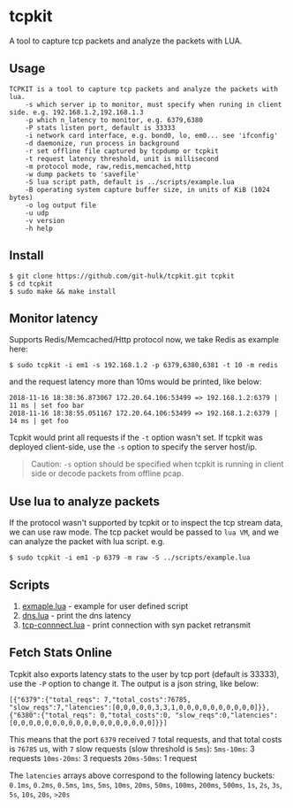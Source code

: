 # tcpkit

A tool to capture tcp packets and analyze the packets with LUA. 

## Usage

```
TCPKIT is a tool to capture tcp packets and analyze the packets with lua.
	-s which server ip to monitor, must specify when runing in client side. e.g. 192.168.1.2,192.168.1.3 
	-p which n_latency to monitor, e.g. 6379,6380
	-P stats listen port, default is 33333
	-i network card interface, e.g. bond0, lo, em0... see 'ifconfig'
	-d daemonize, run process in background
	-r set offline file captured by tcpdump or tcpkit
	-t request latency threshold, unit is millisecond
	-m protocol mode, raw,redis,memcached,http
	-w dump packets to 'savefile'
	-S lua script path, default is ../scripts/example.lua
	-B operating system capture buffer size, in units of KiB (1024 bytes)
	-o log output file
	-u udp
	-v version
	-h help
```

## Install

```
$ git clone https://github.com/git-hulk/tcpkit.git tcpkit
$ cd tcpkit
$ sudo make && make install
```

## Monitor latency

Supports Redis/Memcached/Http protocol now, we take Redis as example here: 

```
$ sudo tcpkit -i em1 -s 192.168.1.2 -p 6379,6380,6381 -t 10 -m redis
```

and the request latency more than 10ms would be printed, like below:

```
2018-11-16 18:38:36.873067 172.20.64.106:53499 => 192.168.1.2:6379 | 11 ms | set foo bar
2018-11-16 18:38:55.051167 172.20.64.106:53499 => 192.168.1.2:6379 | 14 ms | get foo
```

Tcpkit would print all requests if the `-t` option wasn't set.
If tcpkit was deployed client-side, use the `-s` option to specify the server host/ip.
> Caution: `-s` option should be specified when tcpkit is running in client side or decode packets from offline pcap.

## Use lua to analyze packets

If the protocol wasn't supported by tcpkit or to inspect the tcp stream data, we can use raw mode. 
The tcp packet would be passed to `lua VM`, and we can analyze the packet with lua script. e.g.

```
$ sudo tcpkit -i em1 -p 6379 -m raw -S ../scripts/example.lua 
```

## Scripts

1. [exmaple.lua](https://github.com/git-hulk/tcpkit/blob/master/scripts/example.lua) - example for user defined script
2. [dns.lua](https://github.com/git-hulk/tcpkit/blob/master/scripts/dns.lua) - print the dns latency
3. [tcp-connnect.lua](https://github.com/git-hulk/tcpkit/blob/master/scripts/tcp-connect.lua) - print connection with syn packet retransmit

## Fetch Stats Online

Tcpkit also exports latency stats to the user by tcp port (default is 33333), use the `-P` option to change it.
The output is a json string, like below: 

```
[{"6379":{"total_reqs": 7,"total_costs":76785, "slow_reqs":7,"latencies":[0,0,0,0,0,3,3,1,0,0,0,0,0,0,0,0,0,0]}},
{"6380":{"total_reqs": 0,"total_costs":0, "slow_reqs":0,"latencies":[0,0,0,0,0,0,0,0,0,0,0,0,0,0,0,0,0,0]}}]
```

This means that the port `6379` received `7` total requests, and that total costs is `76785` us, with `7` slow requests (slow threshold is `5ms`):
`5ms-10ms`: 3 requests
`10ms-20ms`: 3 requests
`20ms-50ms`: 1 request

The `latencies` arrays above correspond to the following latency buckets:
`0.1ms`, `0.2ms`, `0.5ms`, `1ms`, `5ms`, `10ms`, `20ms`, `50ms`, `100ms`, `200ms`, `500ms`, `1s`, `2s`, `3s`, `5s`, `10s`, `20s`, `>20s` 
